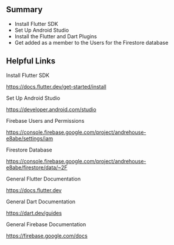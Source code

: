Summary
--
- Install Flutter SDK
- Set Up Android Studio
- Install the Flutter and Dart Plugins
- Get added as a member to the Users for the Firestore database

Helpful Links
--
Install Flutter SDK

https://docs.flutter.dev/get-started/install  

Set Up Android Studio

https://developer.android.com/studio

Firebase Users and Permissions

https://console.firebase.google.com/project/andrehouse-e8abe/settings/iam

Firestore Database

https://console.firebase.google.com/project/andrehouse-e8abe/firestore/data/~2F 

General Flutter Documentation

https://docs.flutter.dev

General Dart Documentation

https://dart.dev/guides

General Firebase Documentation

https://firebase.google.com/docs
